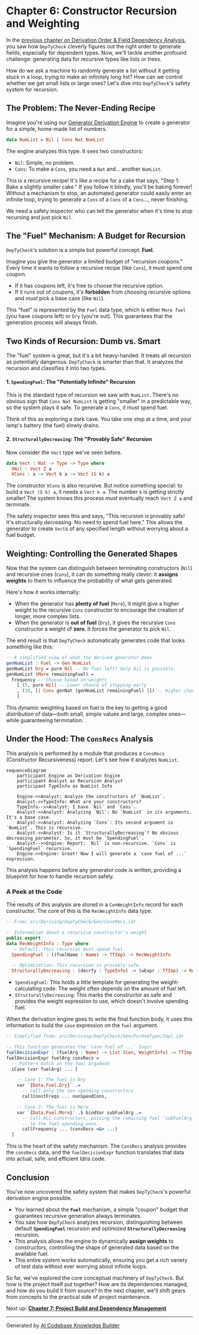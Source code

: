 # Chapter 6: Constructor Recursion and Weighting

In the [previous chapter on Derivation Order & Field Dependency Analysis](05_derivation_order___field_dependency_analysis_.md), you saw how `DepTyCheck` cleverly figures out the right order to generate fields, especially for dependent types. Now, we'll tackle another profound challenge: generating data for recursive types like lists or trees.

How do we ask a machine to randomly generate a list without it getting stuck in a loop, trying to make an infinitely long list? How can we control whether we get small lists or large ones? Let's dive into `DepTyCheck`'s safety system for recursion.

## The Problem: The Never-Ending Recipe

Imagine you're using our [Generator Derivation Engine](02_generator_derivation_engine_.md) to create a generator for a simple, home-made list of numbers.

```idris
data NumList = Nil | Cons Nat NumList
```

The engine analyzes this type. It sees two constructors:
*   `Nil`: Simple, no problem.
*   `Cons`: To make a `Cons`, you need a `Nat` and... another `NumList`.

This is a recursive recipe! It's like a recipe for a cake that says, "Step 1: Bake a slightly smaller cake." If you follow it blindly, you'll be baking forever! Without a mechanism to stop, an automated generator could easily enter an infinite loop, trying to generate a `Cons` of a `Cons` of a `Cons`..., never finishing.

We need a safety inspector who can tell the generator when it's time to stop recursing and just pick `Nil`.

## The "Fuel" Mechanism: A Budget for Recursion

`DepTyCheck`'s solution is a simple but powerful concept: **Fuel**.

Imagine you give the generator a limited budget of "recursion coupons." Every time it wants to follow a recursive recipe (like `Cons`), it must spend one coupon.

*   If it has coupons left, it's free to choose the recursive option.
*   If it runs out of coupons, it's **forbidden** from choosing recursive options and *must* pick a base case (like `Nil`).

This "fuel" is represented by the `Fuel` data type, which is either `More fuel` (you have coupons left) or `Dry` (you're out). This guarantees that the generation process will always finish.

## Two Kinds of Recursion: Dumb vs. Smart

The "fuel" system is great, but it's a bit heavy-handed. It treats all recursion as potentially dangerous. `DepTyCheck` is smarter than that. It analyzes the recursion and classifies it into two types.

#### 1. `SpendingFuel`: The "Potentially Infinite" Recursion

This is the standard type of recursion we saw with `NumList`. There's no obvious sign that `Cons Nat NumList` is getting "smaller" in a predictable way, so the system plays it safe. To generate a `Cons`, it must spend fuel.

Think of this as exploring a dark cave. You take one step at a time, and your lamp's battery (the fuel) slowly drains.

#### 2. `StructurallyDecreasing`: The "Provably Safe" Recursion

Now consider the `Vect` type we've seen before.

```idris
data Vect : Nat -> Type -> Type where
  VNil : Vect Z a
  VCons : a -> Vect k a -> Vect (S k) a
```
The constructor `VCons` is also recursive. But notice something special: to build a `Vect (S k) a`, it needs a `Vect k a`. The number `k` is getting strictly smaller! The system knows this process *must* eventually reach `Vect Z a` and terminate.

The safety inspector sees this and says, "This recursion is provably safe! It's structurally decreasing. No need to spend fuel here." This allows the generator to create `Vect`s of any specified length without worrying about a fuel budget.

## Weighting: Controlling the Generated Shapes

Now that the system can distinguish between terminating constructors (`Nil`) and recursive ones (`Cons`), it can do something really clever: it **assigns weights** to them to influence the probability of what gets generated.

Here's how it works internally:
*   When the generator has **plenty of fuel** (`More`), it might give a higher weight to the recursive `Cons` constructor to encourage the creation of longer, more complex lists.
*   When the generator is **out of fuel** (`Dry`), it gives the recursive `Cons` constructor a weight of **zero**. It forces the generator to pick `Nil`.

The end result is that `DepTyCheck` automatically generates code that looks something like this:

```idris
-- A simplified view of what the derived generator does
genNumList : Fuel -> Gen NumList
genNumList Dry = pure Nil -- No fuel left? Only Nil is possible.
genNumList (More remainingFuel) =
  frequency -- Choose based on weights
    [ (5, pure Nil) -- Lower chance of stopping early
    , (10, [| Cons genNat (genNumList remainingFuel) |]) -- Higher chance of recursing
    ]
```
This dynamic weighting based on fuel is the key to getting a good *distribution* of data—both small, simple values and large, complex ones—while guaranteeing termination.

## Under the Hood: The `ConsRecs` Analysis

This analysis is performed by a module that produces a `ConsRecs` (Constructor Recursiveness) report. Let's see how it analyzes `NumList`.

```mermaid
sequenceDiagram
    participant Engine as Derivation Engine
    participant Analyst as Recursion Analyst
    participant TypeInfo as NumList Info

    Engine->>Analyst: Analyze the constructors of `NumList`.
    Analyst->>TypeInfo: What are your constructors?
    TypeInfo-->>Analyst: I have `Nil` and `Cons`.
    Analyst->>Analyst: Analyzing `Nil`: No `NumList` in its arguments. It's a base case.
    Analyst->>Analyst: Analyzing `Cons`: Its second argument is `NumList`. This is recursive.
    Analyst->>Analyst: Is it `StructurallyDecreasing`? No obvious decreasing parameter. So, it must be `SpendingFuel`.
    Analyst-->>Engine: Report: `Nil` is non-recursive. `Cons` is `SpendingFuel` recursive.
    Engine->>Engine: Great! Now I will generate a `case fuel of ...` expression.
```

This analysis happens before any generator code is written, providing a blueprint for how to handle recursion safely.

### A Peek at the Code

The results of this analysis are stored in a `ConWeightInfo` record for each constructor. The core of this is the `RecWeightInfo` data type.

```idris
-- From: src/Deriving/DepTyCheck/Gen/ConsRecs.idr

-- Information about a recursive constructor's weight
public export
data RecWeightInfo : Type where
  -- Default: This recursion must spend fuel.
  SpendingFuel : ((fuelName : Name) -> TTImp) -> RecWeightInfo

  -- Optimization: This recursion is provably safe.
  StructurallyDecreasing : (decrTy : TypeInfo) -> (wExpr : TTImp) -> RecWeightInfo
```
*   `SpendingFuel`: This holds a little template for generating the weight-calculating code. The weight often depends on the amount of fuel left.
*   `StructurallyDecreasing`: This marks the constructor as safe and provides the weight expression to use, which doesn't involve spending fuel.

When the derivation engine goes to write the final function body, it uses this information to build the `case` expression on the `fuel` argument.

```idris
-- Simplified from: src/Deriving/DepTyCheck/Gen/ForOneType/Impl.idr

-- This function generates the `case fuel of ...` logic
fuelDecisionExpr : (fuelArg : Name) -> List (Con, WeightInfo) -> TTImp
fuelDecisionExpr fuelArg consRecs =
  -- Pattern match on the fuel argument
  iCase (var fuelArg) ... [

    -- Case 1: The fuel is Dry
    var `{Data.Fuel.Dry}` .=
      -- Call only the non-spending constructors
      callConstFreqs ... nonSpendCons,

    -- Case 2: The fuel is More
    var `{Data.Fuel.More}` .$ bindVar subFuelArg .=
      -- Call ALL constructors, passing the remaining fuel `subFuelArg`
      -- to the fuel-spending ones.
      callFrequency ... (consRecs <&> ...)
  ]
```
This is the heart of the safety mechanism. The `ConsRecs` analysis provides the `consRecs` data, and the `fuelDecisionExpr` function translates that data into actual, safe, and efficient Idris code.

## Conclusion

You've now uncovered the safety system that makes `DepTyCheck`'s powerful derivation engine possible.

*   You learned about the **`Fuel`** mechanism, a simple "coupon" budget that guarantees recursive generation always terminates.
*   You saw how `DepTyCheck` analyzes recursion, distinguishing between default **`SpendingFuel`** recursion and optimized **`StructurallyDecreasing`** recursion.
*   This analysis allows the engine to dynamically **assign weights** to constructors, controlling the shape of generated data based on the available fuel.
*   This entire system works automatically, ensuring you get a rich variety of test data without ever worrying about infinite loops.

So far, we've explored the core conceptual machinery of `DepTyCheck`. But how is the project itself put together? How are its dependencies managed, and how do you build it from source? In the next chapter, we'll shift gears from concepts to the practical side of project maintenance.

Next up: **[Chapter 7: Project Build and Dependency Management](07_project_build_and_dependency_management_.md)**

---

Generated by [AI Codebase Knowledge Builder](https://github.com/The-Pocket/Tutorial-Codebase-Knowledge)